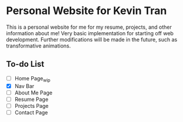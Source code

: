 # Personal Website for Kevin Tran
This is a personal website for me for my resume, projects, and other information about me!
Very basic implementation for starting off web development. Further modifications will be made in the future, such as transformative animations.

## To-do List
* [ ] Home Page<sub>wip</sub>
* [X] Nav Bar
* [ ] About Me Page
* [ ] Resume Page
* [ ] Projects Page
* [ ] Contact Page
